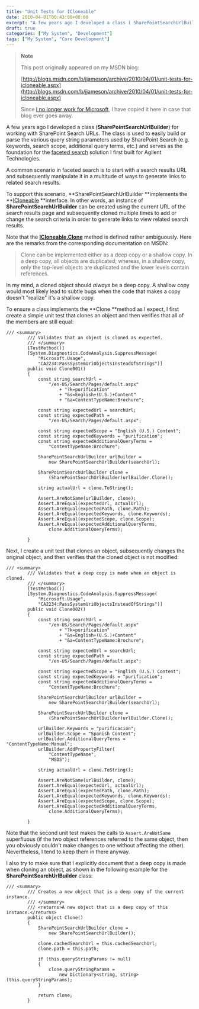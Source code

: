 ```yaml
---
title: "Unit Tests for ICloneable"
date: 2010-04-01T00:43:00+08:00
excerpt: "A few years ago I developed a class ( SharePointSearchUrlBuilder ) for working with SharePoint Search URLs. The class is used to easily build or parse the various query string parameters used by SharePoint Search (e.g. keywords, search scope, additional..."
draft: true
categories: ["My System", "Development"]
tags: ["My System", "Core Development"]
---
```


> **Note**
> 
> This post originally appeared on my MSDN blog:  
>   
> 
> [http://blogs.msdn.com/b/jjameson/archive/2010/04/01/unit-tests-for-icloneable.aspx](http://blogs.msdn.com/b/jjameson/archive/2010/04/01/unit-tests-for-icloneable.aspx)
> 
> Since [I no longer work for Microsoft](/blog/jjameson/archive/2011/09/02/last-day-with-microsoft.aspx), I have copied it here in case that blog ever goes away.


A few years ago I developed a class (**SharePointSearchUrlBuilder**) for working with SharePoint Search URLs. The class is used to easily build or parse the various query string parameters used by SharePoint Search (e.g. keywords, search scope, additional query terms, etc.) and serves as the foundation for the [faceted search](/blog/jjameson/archive/2009/09/18/faceted-search-in-moss-2007-and-the-mssdocprops-issue.aspx) solution I first built for Agilent Technologies.

A common scenario in faceted search is to start with a search results URL and subsequently manipulate it in a multitude of ways to generate links to related search results.

To support this scenario, **SharePointSearchUrlBuilder **implements the **[ICloneable](http://msdn.microsoft.com/en-us/library/system.icloneable.aspx) **interface. In other words, an instance of **SharePointSearchUrlBuilder** can be created using the current URL of the search results page and subsequently cloned multiple times to add or change the search criteria in order to generate links to view related search results.

Note that the **[ICloneable.Clone](http://msdn.microsoft.com/en-us/library/system.icloneable.clone.aspx)** method is defined rather ambiguously. Here are the remarks from the corresponding documentation on MSDN:


> Clone can be implemented either as a deep copy or a shallow copy. In a deep copy, all objects are duplicated; whereas, in a shallow copy, only the top-level objects are duplicated and the lower levels contain references.


In my mind, a cloned object should *always* be a deep copy. A shallow copy would most likely lead to subtle bugs when the code that makes a copy doesn't "realize" it's a shallow copy.

To ensure a class implements the **Clone **method as I expect, I first create a simple unit test that clones an object and then verifies that all of the members are still equal:


    /// <summary>
            /// Validates that an object is cloned as expected.
            /// </summary>
            [TestMethod()]
            [System.Diagnostics.CodeAnalysis.SuppressMessage(
                "Microsoft.Usage",
                "CA2234:PassSystemUriObjectsInsteadOfStrings")]
            public void Clone001()
            {
                const string searchUrl =
                    "/en-US/Search/Pages/default.aspx"
                        + "?k=purification"
                        + "&s=English+(U.S.)+Content"
                        + "&a=ContentTypeName:Brochure";
    
                const string expectedUrl = searchUrl;
                const string expectedPath =
                    "/en-US/Search/Pages/default.aspx";
    
                const string expectedScope = "English (U.S.) Content";
                const string expectedKeywords = "purification";
                const string expectedAdditionalQueryTerms =
                    "ContentTypeName:Brochure";
    
                SharePointSearchUrlBuilder urlBuilder =
                    new SharePointSearchUrlBuilder(searchUrl);
    
                SharePointSearchUrlBuilder clone =
                    (SharePointSearchUrlBuilder)urlBuilder.Clone();
    
                string actualUrl = clone.ToString();
    
                Assert.AreNotSame(urlBuilder, clone);
                Assert.AreEqual(expectedUrl, actualUrl);
                Assert.AreEqual(expectedPath, clone.Path);
                Assert.AreEqual(expectedKeywords, clone.Keywords);
                Assert.AreEqual(expectedScope, clone.Scope);
                Assert.AreEqual(expectedAdditionalQueryTerms,
                    clone.AdditionalQueryTerms);
    
            }


Next, I create a unit test that clones an object, subsequently changes the original object, and then verifies that the cloned object is not modified:


    /// <summary>
            /// Validates that a deep copy is made when an object is cloned.
            /// </summary>
            [TestMethod()]
            [System.Diagnostics.CodeAnalysis.SuppressMessage(
                "Microsoft.Usage",
                "CA2234:PassSystemUriObjectsInsteadOfStrings")]
            public void Clone002()
            {
                const string searchUrl =
                    "/en-US/Search/Pages/default.aspx"
                        + "?k=purification"
                        + "&s=English+(U.S.)+Content"
                        + "&a=ContentTypeName:Brochure";
    
                const string expectedUrl = searchUrl;
                const string expectedPath =
                    "/en-US/Search/Pages/default.aspx";
    
                const string expectedScope = "English (U.S.) Content";
                const string expectedKeywords = "purification";
                const string expectedAdditionalQueryTerms =
                    "ContentTypeName:Brochure";
    
                SharePointSearchUrlBuilder urlBuilder =
                    new SharePointSearchUrlBuilder(searchUrl);
    
                SharePointSearchUrlBuilder clone =
                    (SharePointSearchUrlBuilder)urlBuilder.Clone();
    
                urlBuilder.Keywords = "purificación";
                urlBuilder.Scope = "Spanish Content";
                urlBuilder.AdditionalQueryTerms = "ContentTypeName:Manual";
                urlBuilder.AddPropertyFilter(
                    "ContentTypeName",
                    "MSDS");
    
                string actualUrl = clone.ToString();
    
                Assert.AreNotSame(urlBuilder, clone);
                Assert.AreEqual(expectedUrl, actualUrl);
                Assert.AreEqual(expectedPath, clone.Path);
                Assert.AreEqual(expectedKeywords, clone.Keywords);
                Assert.AreEqual(expectedScope, clone.Scope);
                Assert.AreEqual(expectedAdditionalQueryTerms,
                    clone.AdditionalQueryTerms);
    
            }


Note that the second unit test makes the calls to `Assert.AreNotSame` superfluous (if the two object references referred to the same object, then you obviously couldn't make changes to one without affecting the other). Nevertheless, I tend to keep them in there anyway.

I also try to make sure that I explicitly document that a deep copy is made when cloning an object, as shown in the following example for the **SharePointSearchUrlBuilder** class:


    /// <summary>
            /// Creates a new object that is a deep copy of the current instance. 
            /// </summary>
            /// <returns>A new object that is a deep copy of this instance.</returns>
            public object Clone()
            {
                SharePointSearchUrlBuilder clone =
                    new SharePointSearchUrlBuilder();
    
                clone.cachedSearchUrl = this.cachedSearchUrl;
                clone.path = this.path;
    
                if (this.queryStringParams != null)
                {
                    clone.queryStringParams =
                        new Dictionary<string, string>(this.queryStringParams);
                }
    
                return clone;
            }


